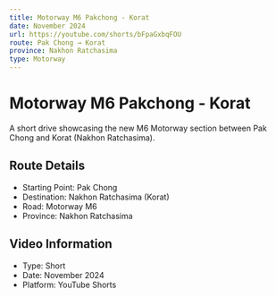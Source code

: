 ```yaml
---
title: Motorway M6 Pakchong - Korat
date: November 2024
url: https://youtube.com/shorts/bFpaGxbqFOU
route: Pak Chong → Korat
province: Nakhon Ratchasima
type: Motorway
---
```


# Motorway M6 Pakchong - Korat

A short drive showcasing the new M6 Motorway section between Pak Chong and Korat (Nakhon Ratchasima).

## Route Details
- Starting Point: Pak Chong
- Destination: Nakhon Ratchasima (Korat)
- Road: Motorway M6
- Province: Nakhon Ratchasima

## Video Information
- Type: Short
- Date: November 2024
- Platform: YouTube Shorts